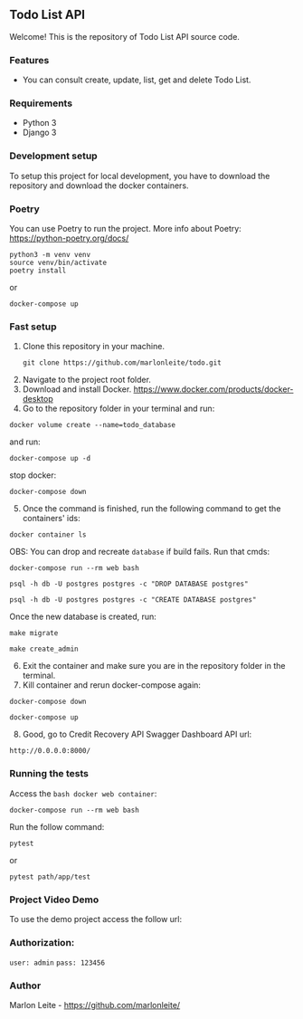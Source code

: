 ## Todo List API

Welcome! This is the repository of Todo List API source code.

### Features
- You can consult create, update, list, get and delete Todo List.

### Requirements

- Python 3
- Django 3

### Development setup

To setup this project for local development, you have to download the repository and download the docker containers.

### Poetry
You can use Poetry to run the project.
More info about Poetry: <https://python-poetry.org/docs/>

```
python3 -m venv venv
source venv/bin/activate
poetry install
```

or

```
docker-compose up
```

### Fast setup
1. Clone this repository in your machine.
   ```
   git clone https://github.com/marlonleite/todo.git
   ```
2. Navigate to the project root folder.
3. Download and install Docker.
   <https://www.docker.com/products/docker-desktop>
4. Go to the repository folder in your terminal and run:

```
docker volume create --name=todo_database
```
and run:

```
docker-compose up -d
```
stop docker:
```
docker-compose down
```
5. Once the command is finished, run the following command to get the containers' ids:
``` 
docker container ls
```
OBS: You can drop and recreate `database` if build fails.
Run that cmds:
```
docker-compose run --rm web bash
```
```
psql -h db -U postgres postgres -c "DROP DATABASE postgres"
```
```
psql -h db -U postgres postgres -c "CREATE DATABASE postgres"
```
Once the new database is created, run:
```
make migrate
```
```
make create_admin
```
6. Exit the container and make sure you are in the repository folder in the terminal.
7. Kill container and rerun docker-compose again:
```
docker-compose down
```
```
docker-compose up
```
8. Good, go to Credit Recovery API Swagger Dashboard API url:
```
http://0.0.0.0:8000/
```

### Running the tests

Access the `bash docker web container`:
```
docker-compose run --rm web bash
```

Run the follow command:
```
pytest
```
or
```
pytest path/app/test
```

### Project Video Demo
To use the demo project access the follow url:


### Authorization:
`user: admin`
`pass: 123456`

### Author
Marlon Leite - <https://github.com/marlonleite/>